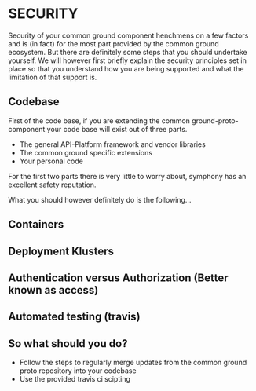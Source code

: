 # SECURITY

Security of your common ground component henchmens on a few factors and is (in fact) for the most part provided by the common ground ecosystem. But there are definitely some steps that you should undertake yourself. We will however first briefly explain the security principles set in place so that you understand how you are being supported and what the limitation of that support is.


## Codebase
First of the code base, if you are extending the common ground-proto-component your code base will exist out of three parts.
- The general API-Platform framework and vendor libraries
- The common ground specific extensions
- Your personal code

For the first two parts there is very little to worry about, symphony has an excellent safety reputation.
   
What you should however definitely do is the following...

## Containers

## Deployment Klusters

## Authentication versus Authorization (Better known as access) 

## Automated testing (travis)





## So what should you do?
-	Follow the steps to regularly merge updates from the common ground proto repository into your codebase
-	Use the provided travis ci scipting


